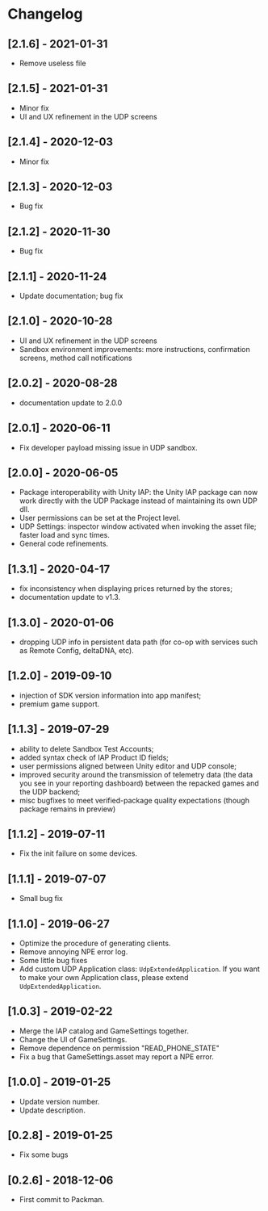 # Changelog

## [2.1.6] - 2021-01-31
- Remove useless file

## [2.1.5] - 2021-01-31
- Minor fix
- UI and UX refinement in the UDP screens

## [2.1.4] - 2020-12-03
- Minor fix

## [2.1.3] - 2020-12-03
- Bug fix

## [2.1.2] - 2020-11-30
- Bug fix

## [2.1.1] - 2020-11-24
- Update documentation; bug fix

## [2.1.0] - 2020-10-28
- UI and UX refinement in the UDP screens
- Sandbox environment improvements: more instructions, confirmation screens, method call notifications 

## [2.0.2] - 2020-08-28
- documentation update to 2.0.0

## [2.0.1] - 2020-06-11
- Fix developer payload missing issue in UDP sandbox. 

## [2.0.0] - 2020-06-05
- Package interoperability with Unity IAP: the Unity IAP package can now work directly with the UDP Package instead of maintaining its own UDP dll. 
- User permissions can be set at the Project level.
- UDP Settings: inspector window activated when invoking the asset file; faster load and sync times.
- General code refinements.

## [1.3.1] - 2020-04-17
- fix inconsistency when displaying prices returned by the stores;
- documentation update to v1.3.

## [1.3.0] - 2020-01-06
- dropping UDP info in persistent data path (for co-op with services such as Remote Config, deltaDNA, etc).

## [1.2.0] - 2019-09-10
- injection of SDK version information into app manifest; 
- premium game support.

## [1.1.3] - 2019-07-29
- ability to delete Sandbox Test Accounts; 
- added syntax check of IAP Product ID fields;
- user permissions aligned between Unity editor and UDP console; 
- improved security around the transmission of telemetry data (the data you see in your reporting dashboard) between the repacked games and the UDP backend;
- misc bugfixes to meet verified-package quality expectations (though package remains in preview)

## [1.1.2] - 2019-07-11
- Fix the init failure on some devices.

## [1.1.1] - 2019-07-07
- Small bug fix

## [1.1.0] - 2019-06-27
- Optimize the procedure of generating clients.
- Remove annoying NPE error log.
- Some little bug fixes
- Add custom UDP Application class: `UdpExtendedApplication`. If you want to make your own Application class, please extend `UdpExtendedApplication`.

## [1.0.3] - 2019-02-22
- Merge the IAP catalog and GameSettings together. 
- Change the UI of GameSettings.
- Remove dependence on permission "READ_PHONE_STATE"
- Fix a bug that GameSettings.asset may report a NPE error.

## [1.0.0] - 2019-01-25
- Update version number.
- Update description.

## [0.2.8] - 2019-01-25
- Fix some bugs

## [0.2.6] - 2018-12-06
- First commit to Packman.